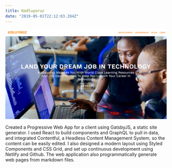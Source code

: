 ```yaml
---
title: Kodluyoruz
date: "2019-05-01T22:12:03.284Z"
---
```


![kodluyoruz by Daniel Kapper](./kodluyoruz.png)

Created a Progressive Web App for a client using GatsbyJS, a static site generator. I used React to build components and GraphQL to pull in data, and integrated Contentful, a Headless Content Management System, so the content can be easily edited. I also designed a modern layout using Styled Components and CSS Grid, and set up continuous development using Netlify and Github. The web application also programmatically generate web pages from markdown files.
